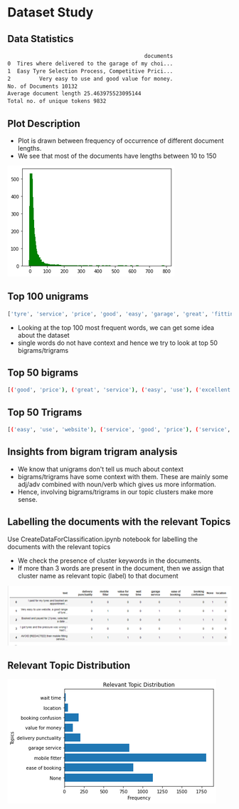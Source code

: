 # Dataset Study

## Data Statistics

```bash
                                           documents
0  Tires where delivered to the garage of my choi...
1  Easy Tyre Selection Process, Competitive Prici...
2         Very easy to use and good value for money.
No. of Documents 10132
Average document length 25.463975523095144
Total no. of unique tokens 9832
```

## Plot Description
- Plot is drawn between frequency of occurrence of different document lengths. 
- We see that most of the documents have lengths between 10 to 150

![length of Document v/s Frequency of occurrence](length_of_documents-vs-frequency-plot.png?raw=true "length of Document v/s Frequency of occurrence")


## Top 100 unigrams

```bash
['tyre', 'service', 'price', 'good', 'easy', 'garage', 'great', 'fitting', 'time', 'use', 'excellent', 'fitted', 'local', 'day', 'fitter', 'quick', 'choice', 'used', 'car', 'efficient', 'order', 'value', 'get', 'website', 'recommend', 'customer', 'appointment', 'competitive', 'experience', 'friendly', 'process', 'first', 'best', 'always', 'problem', 'definitely', 'done', 'fit', 'simple', 'got', 'new', 'booking', 'online', 'convenient', 'delivered', 'really', 'well', 'helpful', 'went', 'booked', 'date', 'centre', 'work', 'job', 'ordered', 'using', 'issue', 'money', 'also', 'wheel', 'happy', 'ordering', 'way', 'staff', 'at', 'email', 'book', 'back', 'delivery', 'arrived', 'hassle', 'choose', 'recommended', 'go', 'fast', 'told', 'quality', 'company', 'professional', 'find', 'highly', 'free', 'hour', 'site', 'cheaper', 'everything', 'buy', 'purchase', 'slot', 'said', 'range', 'never', 'available', 'took', 'later', 'even', 'brilliant', 'wanted', 'next', 'communication', 'found']
```

- Looking at the top 100 most frequent words, we can get some idea about the dataset
- single words do not have context and hence we try to look at top 50 bigrams/trigrams

## Top 50 bigrams

```bash
[('good', 'price'), ('great', 'service'), ('easy', 'use'), ('excellent', 'service'), ('great', 'price'), ('tyre', 'fitted'), ('good', 'service'), ('local', 'garage'), ('customer', 'service'), ('competitive', 'price'), ('new', 'tyre'), ('price', 'good'), ('good', 'value'), ('best', 'price'), ('easy', 'order'), ('definitely', 'use'), ('service', 'good'), ('quick', 'easy'), ('fitting', 'centre'), ('service', 'great'), ('choice', 'tyre'), ('value', 'money'), ('tyre', 'fitting'), ('efficient', 'service'), ('price', 'easy'), ('price', 'tyre'), ('tyre', 'good'), ('tyre', 'delivered'), ('tyre', 'fitter'), ('use', 'website'), ('service', 'easy'), ('fitting', 'service'), ('good', 'choice'), ('hassle', 'free'), ('great', 'value'), ('excellent', 'price'), ('price', 'great'), ('get', 'tyre'), ('fit', 'tyre'), ('price', 'service'), ('highly', 'recommend'), ('time', 'used'), ('start', 'finish'), ('first', 'class'), ('first', 'time'), ('easy', 'book'), ('fitted', 'tyre'), ('fitting', 'garage'), ('garage', 'fitted'), ('reasonable', 'price'), ('quality', 'tyre')]
```

## Top 50 Trigrams

```bash
[('easy', 'use', 'website'), ('service', 'good', 'price'), ('service', 'great', 'price'), ('tyre', 'good', 'price'), ('good', 'price', 'good'), ('service', 'easy', 'use'), ('good', 'price', 'easy'), ('price', 'great', 'service'), ('great', 'service', 'great'), ('good', 'price', 'tyre'), ('website', 'easy', 'use'), ('great', 'price', 'great'), ('price', 'excellent', 'service'), ('price', 'good', 'service'), ('good', 'choice', 'tyre'), ('first', 'class', 'service'), ('good', 'value', 'money'), ('easy', 'use', 'great'), ('price', 'easy', 'use'), ('great', 'service', 'easy'), ('great', 'price', 'easy'), ('good', 'service', 'good'), ('tyre', 'great', 'price'), ('service', 'competitive', 'price'), ('get', 'tyre', 'fitted'), ('tyre', 'competitive', 'price'), ('good', 'selection', 'tyre'), ('way', 'buy', 'tyre'), ('garage', 'fitted', 'tyre'), ('fitted', 'local', 'garage'), ('new', 'tyre', 'fitted'), ('great', 'service', 'good'), ('easy', 'use', 'good'), ('second', 'time', 'used'), ('excellent', 'customer', 'service'), ('great', 'customer', 'service'), ('great', 'choice', 'tyre'), ('service', 'start', 'finish'), ('good', 'price', 'excellent'), ('great', 'value', 'money'), ('first', 'time', 'used'), ('excellent', 'service', 'easy'), ('tyre', 'fitted', 'local'), ('use', 'website', 'good'), ('good', 'price', 'service'), ('local', 'garage', 'fit'), ('excellent', 'service', 'good'), ('first', 'time', 'using'), ('go', 'anywhere', 'else'), ('excellent', 'price', 'service'), ('good', 'quality', 'tyre')]
```

## Insights from bigram trigram analysis
- We know that unigrams don't tell us much about context
- bigrams/trigrams have some context with them. These are mainly some adj/adv combined with noun/verb which gives us more information. 
- Hence, involving bigrams/trigrams in our topic clusters make more sense.

## Labelling the documents with the relevant Topics

Use CreateDataForClassification.ipynb notebook for labelling the documents with the relevant topics

- We check the presence of cluster keywords in the documents. 
- If more than 3 words are present in the document, then we assign that cluster name as relevant topic (label) to that document

![Dataset snap shot after labelling](LabelledDocsDatasetSnap.png?raw=true "Dataset snap shot after labelling")

## Relevant Topic Distribution

![Relevant topic distribution after labelling](RelevantTopicDistribution.png?raw=true "Relevant topic distribution after labelling")
